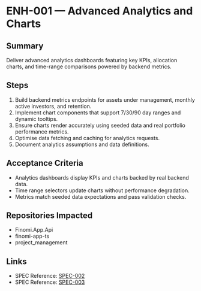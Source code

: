 # ENH-001 — Advanced Analytics and Charts

## Summary
Deliver advanced analytics dashboards featuring key KPIs, allocation charts, and time-range comparisons powered by backend metrics.

## Steps
1. Build backend metrics endpoints for assets under management, monthly active investors, and retention.
2. Implement chart components that support 7/30/90 day ranges and dynamic tooltips.
3. Ensure charts render accurately using seeded data and real portfolio performance metrics.
4. Optimise data fetching and caching for analytics requests.
5. Document analytics assumptions and data definitions.

## Acceptance Criteria
- Analytics dashboards display KPIs and charts backed by real backend data.
- Time range selectors update charts without performance degradation.
- Metrics match seeded data expectations and pass validation checks.

## Repositories Impacted
- Finomi.App.Api
- finomi-app-ts
- project_management

## Links
- SPEC Reference: [SPEC-002](../../SPECS/SPEC-002_BACKEND_IMPLEMENTATION_GUIDE.md)
- SPEC Reference: [SPEC-003](../../SPECS/SPEC-003_FRONTEND_IMPLEMENTATION_GUIDE.md)
